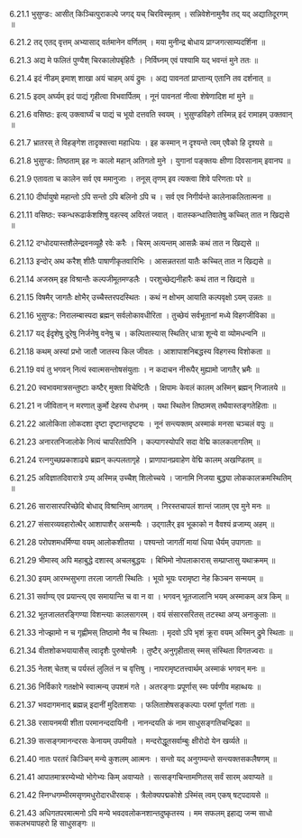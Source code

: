 6.21.1
भुसुण्डः:
आसीत् किञ्चित्पुराकल्पे जगद् यच् चिरविस्मृतम् ।
सन्निवेशेनामुनैव तद् यद् अद्यातिदूरगम् ॥


6.21.2
तद् एतद् वृत्तम् अभ्यासाद् वर्तमानेन वर्णितम् ।
मया मुनीन्द्र बोधाय प्राग्जगत्साम्यदर्शिना ॥


6.21.3
अद्य मे फलितं पुण्यैश् चिरकालोपबृंहितैः ।
निर्विघ्नम् एवं पश्यामि यद् भवन्तं मुने ततः ॥


6.21.4
इदं नीडम् इमाश् शाखा अयं चाहम् अयं द्रुमः ।
अद्य पावनतां प्राप्तान्य् एतानि तव दर्शनात् ॥


6.21.5
इदम् अर्घ्यम् इदं पाद्यं गृहीत्वा विभवार्पितम् ।
नूनं पावनतां नीत्वा शेषेणादिश मां मुने ॥


6.21.6
वसिष्ठः:
इत्य् उक्त्वार्घ्यं च पाद्यं च भूयो दत्तवति स्वयम् ।
भुसुण्डविहगे तस्मिन्न् इदं रामाहम् उक्तवान् ॥


6.21.7
भ्रातरस् ते विहङ्गेश तादृक्सत्त्वा महाधियः ।
इह कस्मान् न दृश्यन्ते त्वम् एवैको हि दृश्यसे ॥


6.21.8
भुसुण्डः:
तिष्ठताम् इह नः कालो महान् अतिगतो मुने ।
युगानां पङ्क्तयः क्षीणा दिवसानाम् इवानघ ॥


6.21.9
एतावता च कालेन सर्व एव ममानुजाः ।
तनूस् तृणम् इव त्यक्त्वा शिवे परिणताः परे ॥


6.21.10
दीर्घायुषो महान्तो ऽपि सन्तो ऽपि बलिनो ऽपि च ।
सर्व एव निगीर्यन्ते कालेनाकलितात्मना ॥


6.21.11
वसिष्ठः:
स्कन्धरूढार्कशशिषु वहत्स्व् अविरतं जवात् ।
वातस्कन्धातिवातेषु कच्चित् तात न खिद्यसे ॥


6.21.12
दग्धोदयास्तशैलेन्द्रवनव्यूहै रवेः करैः ।
चिरम् अत्यन्तम् आसन्नैः कथं तात न खिद्यसे ॥


6.21.13
इन्दोर् अथ करैश् शीतैः पाषाणीकृतवारिभिः ।
आसन्नतरतां यातैः कच्चित् तात न खिद्यसे ॥


6.21.14
अजस्रम् इह विश्रान्तैः कल्पजीमूतमण्डलैः ।
परशुच्छेद्यनीहारैः कथं तात न खिद्यसे ॥


6.21.15
विषमैर् जागतैः क्षोभैर् उच्चैस्तरपदस्थितः ।
कथं न क्षोभम् आयाति कल्पवृक्षो ऽयम् उन्नतः ॥


6.21.16
भुसुण्डः:
निरालम्बास्पदा ब्रह्मन् सर्वलोकावधीरिता ।
तुच्छेयं सर्वभूतानां मध्ये विहगजीविका ॥


6.21.17
यद् ईदृशेषु दूरेषु निर्जनेषु वनेषु च ।
कल्पितास्यास् स्थितिर् धात्रा शून्ये वा व्योमधन्वनि ॥


6.21.18
कथम् अस्यां प्रभो जातौ जातस्य किल जीवतः ।
आशापाशनिबद्धस्य विहगस्य विशोकता ॥


6.21.19
वयं तु भगवन् नित्यं स्वात्मसन्तोषसंयुताः ।
न कदाचन नीरूपैर् मुह्यामो जागतैर् भ्रमैः ॥


6.21.20
स्वभावमात्रसन्तुष्टाः कष्टैर् मुक्ता विचेष्टितैः ।
क्षिपामः केवलं कालम् अस्मिन् ब्रह्मन् निजालये ॥


6.21.21
न जीवितान् न मरणात् कुर्मो देहस्य रोधनम् ।
यथा स्थितेन तिष्ठामस् तथैवास्तङ्गतेहिताः ॥


6.21.22
आलोकिता लोकदशा दृष्टा दृष्टान्तदृष्टयः ।
नूनं सन्त्यक्तम् अस्माकं मनसा चञ्चलं वपुः ॥


6.21.23
अनारतनिजालोके नित्यं चापरितापिनि ।
कल्पागस्योपरि सदा वेद्मि कालकलागतिम् ॥


6.21.24
रत्नगुच्छप्रकाशाढ्ये ब्रह्मन् कल्पलतागृहे ।
प्राणापानप्रवाहेण वेद्मि कालम् अखण्डितम् ॥


6.21.25
अविज्ञातदिवारात्रे ऽप्य् अस्मिन्न् उच्चैश् शिलोच्चये ।
जानामि निजया बुद्ध्या लोककालक्रमस्थितिम् ॥


6.21.26
सारासारपरिच्छेदि बोधाद् विश्रान्तिम् आगतम् ।
निरस्तचापलं शान्तं जातम् एव मुने मनः ॥


6.21.27
संसारव्यवहारोत्थैर् आशापाशैर् असन्मयैः ।
उद्गालैर् इव भूकाको न वैवश्यं व्रजाम्य् अहम् ॥


6.21.28
परोपशमधर्मिण्या वयम् आलोकशीतया ।
पश्यन्तो जागतीं मायां धिया धैर्यम् उपागताः ॥


6.21.29
भीमास्व् अपि महाबुद्धे दशास्व् अचलबुद्धयः ।
बिभिमो नोपलाकारास् सम्प्राप्तासु यथाक्रमम् ॥


6.21.30
इयम् आरम्भसुभगा तरला जागती स्थितिः ।
भूयो भूयः परामृष्टा नेह किञ्चन सन्मयम् ॥


6.21.31
सर्वाण्य् एव प्रयान्त्य् एव समायान्ति च वा न वा ।
भगवन् भूतजालानि भयम् अस्माकम् अत्र किम् ॥


6.21.32
भूतजालतरङ्गिण्या विशन्त्याः कालसागरम् ।
वयं संसारसरितस् तटस्था अप्य् अनाकुलाः ॥


6.21.33
नोज्झामो न च गृह्णीमस् तिष्ठामो नैव च स्थिताः ।
मृदवो ऽपि भृशं क्रूरा वयम् अस्मिन् द्रुमे स्थिताः ॥


6.21.34
वीतशोकभयायासैस् त्वादृशैः पुरुषोत्तमैः ।
तुष्टैर् अनुगृहीतास् स्मस् संस्थिता विगतज्वराः ॥


6.21.35
नेतश् चेतश् च पर्यस्तं लुलितं न च वृत्तिषु ।
नापरामृष्टतत्त्वार्थम् अस्माकं भगवन् मनः ॥


6.21.36
निर्विकारे गतक्षोभे स्वात्मन्य् उपशमं गते ।
अतरङ्गाः प्रपूर्णास् स्मः पर्वणीव महाब्धयः ॥


6.21.37
भवदागमनाद् ब्रह्मन्न् इदानीं मुदिताशयाः ।
फलिताशेषसङ्कल्पाः परमां पूर्णतां गताः ॥


6.21.38
रसायनमयी शीता परमानन्ददायिनी ।
नानन्दयति कं नाम साधुसङ्गतिचन्द्रिका ॥


6.21.39
सत्सङ्गमानन्दरसः केनायम् उपमीयते ।
मन्दरोद्धूतसर्वाम्बुः क्षीरोदो येन खर्व्यते ॥


6.21.40
नातः परतरं किञ्चिन् मन्ये कुशलम् आत्मनः ।
सन्तो यद् अनुगम्यन्ते सन्त्यक्तसकलैषणम् ॥


6.21.41
आपातमात्ररम्येभ्यो भोगेभ्यः किम् अवाप्यते ।
सत्सङ्गचिन्तामणितस् सर्वं सारम् अवाप्यते ॥


6.21.42
स्निग्धगम्भीरमसृणमधुरोदारधीरवाक् ।
त्रैलोक्यपद्मकोशे ऽस्मिंस् त्वम् एकष् षट्पदायसे ॥


6.21.43
अधिगतपरमात्मनो ऽपि मन्ये भवदवलोकनशान्तदुष्कृतस्य ।
मम सफलम् इहाद्य जन्म साधो सकलभयापहरो हि साधुसङ्गः ॥

